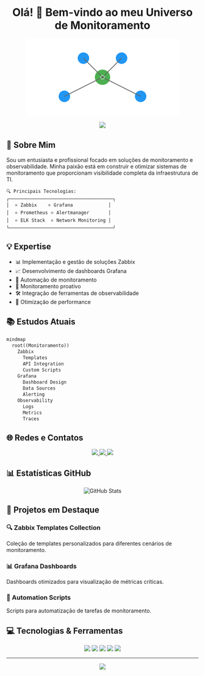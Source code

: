 <h1 align="center">
  Olá! 👋 Bem-vindo ao meu Universo de Monitoramento
</h1>

<p align="center">
  <img src="./assets/network-animation.svg" width="400" alt="Network Monitoring Animation">
</p>

<p align="center">
  <img src="https://readme-typing-svg.herokuapp.com/?lines=Especialista+em+Monitoramento;Zabbix+|+Grafana+|+Observabilidade;Apaixonado+por+Tecnologia&center=true&width=380&height=50">
</p>

## 🎯 Sobre Mim

Sou um entusiasta e profissional focado em soluções de monitoramento e observabilidade. Minha paixão está em construir e otimizar sistemas de monitoramento que proporcionam visibilidade completa da infraestrutura de TI.

```ascii
🔍 Principais Tecnologias:
┌──────────────────────────────────────┐
│  ⭐ Zabbix    ⭐ Grafana             │
│  ⭐ Prometheus ⭐ Alertmanager       │
│  ⭐ ELK Stack  ⭐ Network Monitoring │
└──────────────────────────────────────┘
```

## 💡 Expertise

- 📊 Implementação e gestão de soluções Zabbix
- 📈 Desenvolvimento de dashboards Grafana
- 🔄 Automação de monitoramento
- 🎯 Monitoramento proativo
- 🛠 Integração de ferramentas de observabilidade
- 🚀 Otimização de performance

## 📚 Estudos Atuais

```mermaid
mindmap
  root((Monitoramento))
    Zabbix
      Templates
      API Integration
      Custom Scripts
    Grafana
      Dashboard Design
      Data Sources
      Alerting
    Observability
      Logs
      Metrics
      Traces
```

## 🌐 Redes e Contatos

<p align="center">
  <a href="https://linkedin.com/in/micaele-oliveira-da-silva">
    <img src="https://img.shields.io/badge/-LinkedIn-0077B5?style=for-the-badge&logo=Linkedin&logoColor=white"/>
  </a>
  <a href="mailto:micaeleoliveira7878@gmail.com">
    <img src="https://img.shields.io/badge/-Email-D14836?style=for-the-badge&logo=Gmail&logoColor=white"/>
  </a>
  <a href="https://github.com/MicaeleOliveira">
    <img src="https://img.shields.io/badge/-GitHub-181717?style=for-the-badge&logo=GitHub&logoColor=white"/>
  </a>
</p>

## 📊 Estatísticas GitHub

<p align="center">
  <img src="https://github-readme-stats.vercel.app/api?MicaeleOliveira&show_icons=true&theme=radical" alt="GitHub Stats"/>
</p>

## 🎯 Projetos em Destaque

### 🔍 Zabbix Templates Collection
Coleção de templates personalizados para diferentes cenários de monitoramento.

### 📊 Grafana Dashboards
Dashboards otimizados para visualização de métricas críticas.

### 🚀 Automation Scripts
Scripts para automatização de tarefas de monitoramento.

## 💻 Tecnologias & Ferramentas

<p align="center">
  <img src="https://img.shields.io/badge/-Zabbix-F05032?style=for-the-badge&logo=zabbix&logoColor=white"/>
  <img src="https://img.shields.io/badge/-Grafana-F46800?style=for-the-badge&logo=grafana&logoColor=white"/>
  <img src="https://img.shields.io/badge/-Prometheus-E6522C?style=for-the-badge&logo=prometheus&logoColor=white"/>
  <img src="https://img.shields.io/badge/-Docker-2496ED?style=for-the-badge&logo=docker&logoColor=white"/>
  <img src="https://img.shields.io/badge/-Linux-FCC624?style=for-the-badge&logo=linux&logoColor=black"/>
</p>

---

<p align="center">
  <img src="https://komarev.com/ghpvc/?MicaeleOliveira&color=blue&style=flat-square&label=Visualizações+do+Perfil"/>
</p>
